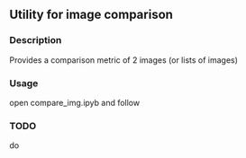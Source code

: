 ## Utility for image comparison

### Description
Provides a comparison metric of 2 images (or lists of images)


### Usage
open compare_img.ipyb and follow

### TODO
do

